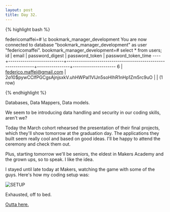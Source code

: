 ```yaml
---
layout: post
title: Day 32.
---
```


{% highlight bash %}

federicomaffei=# \c bookmark_manager_development 
You are now connected to database "bookmark_manager_development" as user "federicomaffei".
bookmark_manager_development=# select * from users;
 id |           email           |                       password_digest                        | password_token | password_token_time 
----+---------------------------+--------------------------------------------------------------+----------------+---------------------
  6 | federico.maffei@gmail.com | $2a$10$pywCClfPGCgsAjnjsxkV.uhHWPal1VIJn5soHIhR1nHp1Zm5rc9uO |                | 
(1 row)


{% endhighlight %}

Databases, Data Mappers, Data models.

We seem to be introducing data handling and security in our coding skills, aren't we?

Today the March cohort rehearsed the presentation of their final projects, which they'll show tomorrow at the graduation day. The applications they built seem really cool and based on good ideas. I'll be happy to attend the ceremony and check them out.

Plus, starting tomorrow we'll be seniors, the eldest in Makers Academy and the grown ups, so to speak. I like the idea.

I stayed until late today at Makers, watching the game with some of the guys. Here's how my coding setup was:

![SETUP](http://federicomaffei.github.io/public/images/footy.jpg)

Exhausted, off to bed.

[Outta here.](https://www.youtube.com/watch?v=ycu7i7hbcFU)

